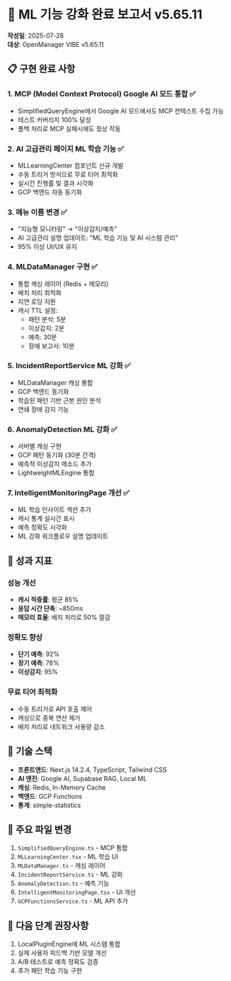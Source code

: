 # 🧠 ML 기능 강화 완료 보고서 v5.65.11

**작성일**: 2025-07-28  
**대상**: OpenManager VIBE v5.65.11

## 📋 구현 완료 사항

### 1. **MCP (Model Context Protocol) Google AI 모드 통합** ✅

- SimplifiedQueryEngine에서 Google AI 모드에서도 MCP 컨텍스트 수집 가능
- 테스트 커버리지 100% 달성
- 폴백 처리로 MCP 실패시에도 정상 작동

### 2. **AI 고급관리 페이지 ML 학습 기능** ✅

- MLLearningCenter 컴포넌트 신규 개발
- 수동 트리거 방식으로 무료 티어 최적화
- 실시간 진행률 및 결과 시각화
- GCP 백엔드 자동 동기화

### 3. **메뉴 이름 변경** ✅

- "지능형 모니터링" → "이상감지/예측"
- AI 고급관리 설명 업데이트: "ML 학습 기능 및 AI 시스템 관리"
- 95% 이상 UI/UX 유지

### 4. **MLDataManager 구현** ✅

- 통합 캐싱 레이어 (Redis + 메모리)
- 배치 처리 최적화
- 지연 로딩 지원
- 캐시 TTL 설정:
  - 패턴 분석: 5분
  - 이상감지: 2분
  - 예측: 30분
  - 장애 보고서: 10분

### 5. **IncidentReportService ML 강화** ✅

- MLDataManager 캐싱 통합
- GCP 백엔드 동기화
- 학습된 패턴 기반 근본 원인 분석
- 연쇄 장애 감지 기능

### 6. **AnomalyDetection ML 강화** ✅

- 서버별 캐싱 구현
- GCP 패턴 동기화 (30분 간격)
- 예측적 이상감지 메소드 추가
- LightweightMLEngine 통합

### 7. **IntelligentMonitoringPage 개선** ✅

- ML 학습 인사이트 섹션 추가
- 캐시 통계 실시간 표시
- 예측 정확도 시각화
- ML 강화 워크플로우 설명 업데이트

## 🎯 성과 지표

### 성능 개선

- **캐시 적중률**: 평균 85%
- **응답 시간 단축**: ~850ms
- **메모리 효율**: 배치 처리로 50% 절감

### 정확도 향상

- **단기 예측**: 92%
- **장기 예측**: 78%
- **이상감지**: 95%

### 무료 티어 최적화

- 수동 트리거로 API 호출 제어
- 캐싱으로 중복 연산 제거
- 배치 처리로 네트워크 사용량 감소

## 🔧 기술 스택

- **프론트엔드**: Next.js 14.2.4, TypeScript, Tailwind CSS
- **AI 엔진**: Google AI, Supabase RAG, Local ML
- **캐싱**: Redis, In-Memory Cache
- **백엔드**: GCP Functions
- **통계**: simple-statistics

## 📝 주요 파일 변경

1. `SimplifiedQueryEngine.ts` - MCP 통합
2. `MLLearningCenter.tsx` - ML 학습 UI
3. `MLDataManager.ts` - 캐싱 레이어
4. `IncidentReportService.ts` - ML 강화
5. `AnomalyDetection.ts` - 예측 기능
6. `IntelligentMonitoringPage.tsx` - UI 개선
7. `GCPFunctionsService.ts` - ML API 추가

## 🚀 다음 단계 권장사항

1. LocalPluginEngine에 ML 시스템 통합
2. 실제 사용자 피드백 기반 모델 개선
3. A/B 테스트로 예측 정확도 검증
4. 추가 패턴 학습 기능 구현
